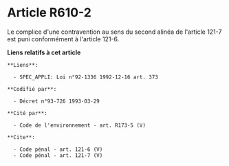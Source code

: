 # Article R610-2

Le complice d'une contravention au sens du second alinéa de l'article 121-7 est puni conformément à l'article 121-6.

**Liens relatifs à cet article**

	**Liens**:

	  - SPEC_APPLI: Loi n°92-1336 1992-12-16 art. 373

	**Codifié par**:

	  - Décret n°93-726 1993-03-29

	**Cité par**:

	  - Code de l'environnement - art. R173-5 (V)

	**Cite**:

	  - Code pénal - art. 121-6 (V)
	  - Code pénal - art. 121-7 (V)
